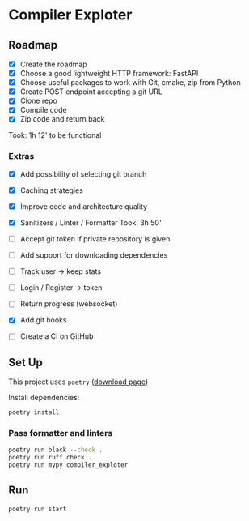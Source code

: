 # Compiler Exploter

## Roadmap

- [x] Create the roadmap
- [x] Choose a good lightweight HTTP framework: FastAPI
- [x] Choose useful packages to work with Git, cmake, zip from Python
- [x] Create POST endpoint accepting a git URL
- [x] Clone repo
- [x] Compile code
- [x] Zip code and return back

Took: 1h 12' to be functional

### Extras

- [x] Add possibility of selecting git branch
- [x] Caching strategies
- [x] Improve code and architecture quality
- [x] Sanitizers / Linter / Formatter
Took: 3h 50'

- [ ] Accept git token if private repository is given
- [ ] Add support for downloading dependencies
- [ ] Track user -> keep stats
- [ ] Login / Register -> token
- [ ] Return progress (websocket)

- [x] Add git hooks
- [ ] Create a CI on GitHub


## Set Up

This project uses `poetry` ([download page](https://python-poetry.org/docs/#installation))

Install dependencies:

```sh
poetry install
```

### Pass formatter and linters

```sh
poetry run black --check .
poetry run ruff check .
poetry run mypy compiler_exploter
```

## Run

```sh
poetry run start
```
